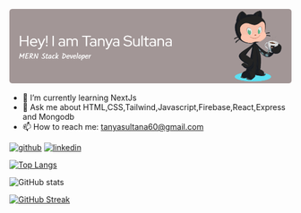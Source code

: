 ![](https://raw.githubusercontent.com/tithi4808/tithi4808/main/github-header-image.png)


- 🌱 I’m currently learning NextJs 
- 💬 Ask me about HTML,CSS,Tailwind,Javascript,Firebase,React,Express and Mongodb 
- 📫 How to reach me: tanyasultana60@gmail.com 


[<img src='https://cdn.jsdelivr.net/npm/simple-icons@3.0.1/icons/github.svg' alt='github' height='40'>](https://github.com/tithi4808)  [<img src='https://cdn.jsdelivr.net/npm/simple-icons@3.0.1/icons/linkedin.svg' alt='linkedin' height='40'>](https://www.linkedin.com/in/https://www.linkedin.com/in/tanya-sultana-71b1561b0/)  

[![Top Langs](https://github-readme-stats.vercel.app/api/top-langs/?username=tithi4808)](https://github.com/anuraghazra/github-readme-stats)

![GitHub stats](https://github-readme-stats.vercel.app/api?username=tithi4808&show_icons=true)  

[![GitHub Streak](https://streak-stats.demolab.com/?user=DenverCoder1&theme=dark)](https://git.io/streak-stats)  

